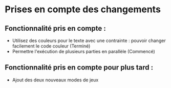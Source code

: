# Prises en compte des changements
## Fonctionnalité pris en compte :
- Utilisez des couleurs pour le texte avec une contrainte : pouvoir changer facilement le code couleur (Terminé)
- Permettre l'exécution de plusieurs parties en parallèle (Commencé)

## Fonctionnalité pris en compte pour plus tard :
- Ajout des deux nouveaux modes de jeux